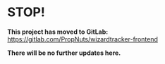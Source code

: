 # STOP!

__This project has moved to GitLab:__ https://gitlab.com/PropNuts/wizardtracker-frontend

__There will be no further updates here.__
